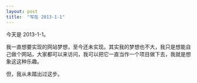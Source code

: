 ```yaml
---
layout: post
title:  "写在 2013-1-1"
---
```


今天是 2013-1-1。

我一直想要实现的网站梦想，至今还未实现。其实我的梦想也不大，我只是想能自己做个网站，大家都可以来访问，我可以把它一直当作一个项目做下去，我就是想象这这种乐趣。

但，我从未踏出过这步。